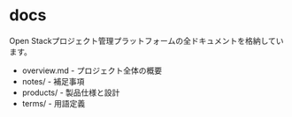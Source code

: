
# docs

Open Stackプロジェクト管理プラットフォームの全ドキュメントを格納しています。

- overview.md - プロジェクト全体の概要
- notes/ - 補足事項
- products/ - 製品仕様と設計
- terms/ - 用語定義
